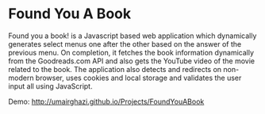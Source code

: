 # Found You A Book

Found you a book! is a Javascript based web application which dynamically generates select menus 
one after the other based on the answer of the previous menu. On completion, it fetches the book information 
dynamically from the Goodreads.com API and also gets the YouTube video of the movie related to the book. 
The application also detects and redirects on non-modern browser, uses cookies and local storage and validates
the user input all using JavaScript.

Demo: http://umairghazi.github.io/Projects/FoundYouABook
